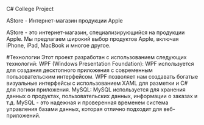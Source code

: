 
C# College Project

AStore - Интернет-магазин продукции Apple

AStore - это интернет-магазин, специализирующийся на продукции Apple. Мы предлагаем широкий выбор продуктов Apple, включая iPhone, iPad, MacBook и многое другое.

#Технологии Этот проект разработан с использованием следующих технологий: WPF (Windows Presentation Foundation): WPF используется для создания десктопного приложения с современным пользовательским интерфейсом. WPF позволяет нам создавать богатые визуальные интерфейсы с использованием XAML для разметки и C# для логики приложения. MySQL: MySQL используется для хранения данных о продуктах, пользовательских данных, информации о заказах и т.д. MySQL - это надежная и проверенная временем система управления базами данных, которая отлично подходит для веб-приложений.

